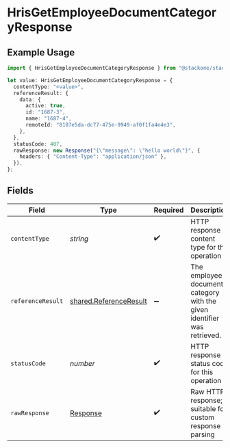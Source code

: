 # HrisGetEmployeeDocumentCategoryResponse

## Example Usage

```typescript
import { HrisGetEmployeeDocumentCategoryResponse } from "@stackone/stackone-client-ts/sdk/models/operations";

let value: HrisGetEmployeeDocumentCategoryResponse = {
  contentType: "<value>",
  referenceResult: {
    data: {
      active: true,
      id: "1687-3",
      name: "1687-4",
      remoteId: "8187e5da-dc77-475e-9949-af0f1fa4e4e3",
    },
  },
  statusCode: 407,
  rawResponse: new Response("{\"message\": \"hello world\"}", {
    headers: { "Content-Type": "application/json" },
  }),
};
```

## Fields

| Field                                                                   | Type                                                                    | Required                                                                | Description                                                             |
| ----------------------------------------------------------------------- | ----------------------------------------------------------------------- | ----------------------------------------------------------------------- | ----------------------------------------------------------------------- |
| `contentType`                                                           | *string*                                                                | :heavy_check_mark:                                                      | HTTP response content type for this operation                           |
| `referenceResult`                                                       | [shared.ReferenceResult](../../../sdk/models/shared/referenceresult.md) | :heavy_minus_sign:                                                      | The employee document category with the given identifier was retrieved. |
| `statusCode`                                                            | *number*                                                                | :heavy_check_mark:                                                      | HTTP response status code for this operation                            |
| `rawResponse`                                                           | [Response](https://developer.mozilla.org/en-US/docs/Web/API/Response)   | :heavy_check_mark:                                                      | Raw HTTP response; suitable for custom response parsing                 |
